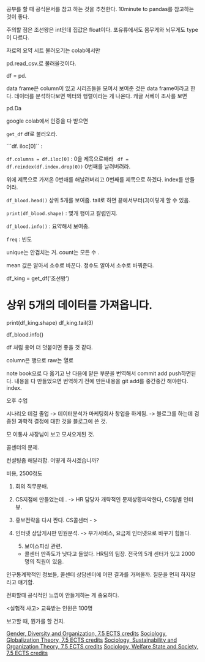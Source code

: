 공부를 할 때 공식문서를 참고 하는 것을 추천한다. 10minute to pandas를 참고하는 것이 좋다. 

주의할 점은 조선왕은 int인데 집값은 float이다. 포유류에서도 몸무게와 뇌무게도 type이 다르다. 



자료의 요약 시트 불러오기는 colab에서만

pd.read_csv.로 불러올것이다. 

df = pd. 

data frame은 column이 있고 시리즈들을 모여서 보여준 것은 data frame이라고 한다. 데이터를 분석하다보면 벡터와 행렬이라는 게 나온다. 캐글 서베이 조사를 보면 

pd.Da 

google colab에서 인증을 다 받으면 

```get_df``` df로 불러오라. 

```df. iloc[0]`` : 

 ```df.columns = df.iloc[0]``` : 0을 제목으로해라
``` df = df.reindex(df.index.drop(0))``` 0번째를 날려버려라. 

위에 제목으로 가져온 0번애를 해날려버리고 0번째를 제목으로 하겠다. index를 만들어라. 

```df_blood.head()```  상위 5개를 보여줌.  tail로 하면 끝에서부터(3)이렇게 할 수 있음. 

```print(df_blood.shape)``` : 몇개 행이고 칼럼인지. 

```df_blood.info()```  : 요약해서 보여줌. 

```freq``` : 빈도

unique는 안겹치는 거. count는 모든 수 . 

mean 값은 알아서 소수로 바꾼다. 정수도 알아서 소수로 바꿔준다. 



df_king = get_df('조선왕')

# 상위 5개의 데이터를 가져옵니다.
print(df_king.shape)
df_king.tail(3)

df_blood.info()



df 처럼 용어 더 덧붙이면 좋을 것 같다. 

column은 행으로 raw는 열로

note book으로 다 옮기고 난 다음에 맡은 부분을 번역해서 commit add push하면된다. 내용을 다 만들었으면 번역하기 전에 만든내용을 git add를 중간중간 해야한다. index. 

오후 수업 

시나리오 데걸 졸업 -> 데이터분석가 마케팅회사 창업을 하게됨. -> 블로그를 하는데 검증된 과학적 결정에 대한 것을 블로그에 쓴 것. 

모 이통사 사장님이 보고 모셔오게된 것. 

콜센터의 문제.

컨설팅좀 해달라함. 어떻게 하시겠습니까?

비용, 2500정도 

1.  회의 직무분배. 

2.  CS지점에 만들었는데 . -> HR  담당자 개략적인 문제상황파악한다, CS팀별 인터뷰. 

3.  홍보전략을 다시 짠다. CS콜센터 - > 

4. 인터넷 상담게시판 민원분석. -> 부가서비스, 요금제 인터넷으로 바꾸기 힘들다. 

   5. 보이스피싱 관련.

   - 콜센터 만족도가 낮다고 들었다.  HR팀의 팀장. 전국의 5개 센터가 있고 2000명의 직원이 있음.

       

인구통계학적인 정보들, 콜센터 상담센터에 어떤 결과를 가져올까. 질문을 먼저 하지말라고 얘기함. 

전화할때 공식적인 느낌이 안들게하는 게 중요하다. 

<실험적 사고> 교육받는 인원은 100명



보고할 때, 뭔가를 할 건지. 

[Gender, Diversity and Organization, 7.5 ECTS credits](http://lily.oru.se/studieinformation/ects/tillfalle_ects_lista.cgi?amnekod=SOA&kurskod=SO015G&lasar=2018/2019) [Sociology, Globalization Theory, 7.5 ECTS credits](http://lily.oru.se/studieinformation/ects/tillfalle_ects_lista.cgi?amnekod=SOA&kurskod=SO007G&lasar=2018/2019) [Sociology, Sustainability and Organization Theory, 7.5 ECTS credits](http://lily.oru.se/studieinformation/ects/tillfalle_ects_lista.cgi?amnekod=SOA&kurskod=SO008G&lasar=2018/2019) [Sociology, Welfare State and Society, 7.5 ECTS credits](http://lily.oru.se/studieinformation/ects/tillfalle_ects_lista.cgi?amnekod=SOA&kurskod=SO006G&lasar=2018/2019)  